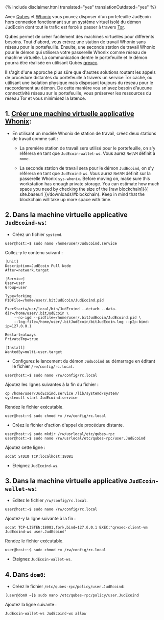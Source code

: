 {% include disclaimer.html translated="yes" translationOutdated="yes" %}

Avec [Qubes](https://qubes-os.org) et [Whonix](https://whonix.org) vous pouvez disposer d'un portefeuille JudEcoin hors connexion fonctionnant sur un système virtuel isolé du démon JudEcoin dont tout le trafic est forcé à passer à travers [Tor](https://torproject.org).

Qubes permet de créer facilement des machines virtuelles pour différents besoins. Tout d'abord, vous crérez une station de travail Whonix sans réseau pour le portefeuille. Ensuite, une seconde station de travail Whonix pour le démon qui utilisera votre passerelle Whonix comme réseau de machine virtuelle. La communication dentre le portefeuille et le démon pourra être réalisée en utilisant Qubes [qrexec](https://www.qubes-os.org/doc/qrexec3/).

Il s'agit d'une approche plus sûre que d'autres solutions routant les appels de procédure distantes du portefeuille à travers un service Tor caché, ou utilisant une isolation physique mais disposant toujours du réseau pour le raccordement au démon. De cette manière vou sn'avez besoin d'aucune connectivité réseau sur le portefeuille, vous préserver les ressources du réseau Tor et vous minimisez la latence.


## 1. [Créer une machine virtuelle applicative Whonix](https://www.whonix.org/wiki/Qubes/Install):

+ En utilisant un modèle Whonix de station de travail, créez deux stations de travail comme suit :

  - La première station de travail sera utilisé pour le portefeuille, on s'y réfèrera en tant que `JudEcoin-wallet-ws`. Vous aurez `NetVM` définit à `none`.

  - La seconde station de travail sera pour le démon `JudEcoind`, on s'y réfèrera en tant que `JudEcoind-ws`. Vous aurez `NetVM` définit sur la passerelle Whonix `sys-whonix`. Before moving on, make sure this workstation has enough private storage. You can estimate how much space you need by checking the size of the [raw blockchain]({{ site.baseurl }}/downloads/#blockchain). Keep in mind that the blockchain will take up more space with time.

## 2. Dans la machine virtuelle applicative `JudEcoind-ws`:

+ Créez un fichier `systemd`.

```
user@host:~$ sudo nano /home/user/JudEcoind.service
```

Collez-y le contenu suivant :

```
[Unit]
Description=JudEcoin Full Node
After=network.target

[Service]
User=user
Group=user

Type=forking
PIDFile=/home/user/.bitJudEcoin/JudEcoind.pid

ExecStart=/usr/local/bin/JudEcoind --detach --data-dir=/home/user/.bitJudEcoin \
    --no-igd --pidfile=/home/user/.bitJudEcoin/JudEcoind.pid \
    --log-file=/home/user/.bitJudEcoin/bitJudEcoin.log --p2p-bind-ip=127.0.0.1

Restart=always
PrivateTmp=true

[Install]
WantedBy=multi-user.target
```

+ Configurez le lancement du démon `JudEcoind` au démarrage en éditant le fichier `/rw/config/rc.local`.

```
user@host:~$ sudo nano /rw/config/rc.local
```

Ajoutez les lignes suivantes à la fin du fichier :

```
cp /home/user/JudEcoind.service /lib/systemd/system/
systemctl start JudEcoind.service
```

Rendez le fichier exécutable.

```
user@host:~$ sudo chmod +x /rw/config/rc.local
```

+ Créez le fichier d'action d'appel de procédure distante.

```
user@host:~$ sudo mkdir /rw/usrlocal/etc/qubes-rpc
user@host:~$ sudo nano /rw/usrlocal/etc/qubes-rpc/user.JudEcoind
```

Ajoutez cette ligne :

```
socat STDIO TCP:localhost:18081
```

+ Éteignez `JudEcoind-ws`.

## 3. Dans la machine virtuelle applicative `JudEcoin-wallet-ws`:

+ Éditez le fichier `/rw/config/rc.local`.

```
user@host:~$ sudo nano /rw/config/rc.local
```

Ajoutez-y la ligne suivante à la fin :

```
socat TCP-LISTEN:18081,fork,bind=127.0.0.1 EXEC:"qrexec-client-vm JudEcoind-ws user.JudEcoind"
```

Rendez le fichier exécutable.

```
user@host:~$ sudo chmod +x /rw/config/rc.local
```

+ Éteignez `JudEcoin-wallet-ws`.

## 4. Dans `dom0`:

+ Créez le fichier `/etc/qubes-rpc/policy/user.JudEcoind`:

```
[user@dom0 ~]$ sudo nano /etc/qubes-rpc/policy/user.JudEcoind
```

Ajoutez la ligne suivante :

```
JudEcoin-wallet-ws JudEcoind-ws allow
```
